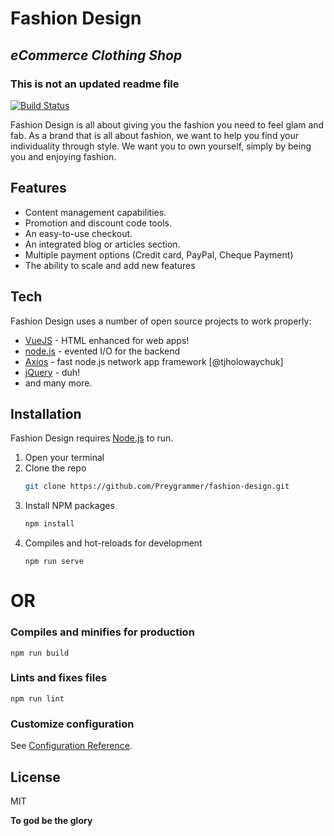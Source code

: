 # Fashion Design
## _eCommerce Clothing Shop_

### This is not an updated readme file

[![Build Status](https://travis-ci.org/joemccann/dillinger.svg?branch=master)](https://github.com/Preygrammer/fashion-design.git)

Fashion Design is all about giving you the fashion you need to feel glam and fab. As a brand that is all about fashion, we want to help you find your individuality through style. We want you to own yourself, simply by being you and enjoying fashion.

## Features

- Content management capabilities.
- Promotion and discount code tools.
- An easy-to-use checkout.
- An integrated blog or articles section.
- Multiple payment options (Credit card, PayPal, Cheque Payment)
- The ability to scale and add new features

## Tech

Fashion Design uses a number of open source projects to work properly:

- [VueJS] - HTML enhanced for web apps!
- [node.js] - evented I/O for the backend
- [Axios] - fast node.js network app framework [@tjholowaychuk]
- [jQuery] - duh!
- and many more.

## Installation
Fashion Design requires [Node.js](https://nodejs.org/) to run.

1. Open your terminal
2. Clone the repo
   ```sh
   git clone https://github.com/Preygrammer/fashion-design.git
   ```
3. Install NPM packages
   ```sh
   npm install
   ```
4. Compiles and hot-reloads for development
   ```
   npm run serve
   ```

# OR

### Compiles and minifies for production
```
npm run build
```

### Lints and fixes files
```
npm run lint
```

### Customize configuration
See [Configuration Reference](https://cli.vuejs.org/config/).

## License

MIT

**To god be the glory**

[//]: # (These are reference links used in the body of this note and get stripped out when the markdown processor does its job. There is no need to format nicely because it shouldn't be seen. Thanks SO - http://stackoverflow.com/questions/4823468/store-comments-in-markdown-syntax)

   [node.js]: <http://nodejs.org>
   [jQuery]: <http://jquery.com>
   [Axios]: <https://github.com/axios/axios>
   [VueJS]: <https://vuejs.org/>

